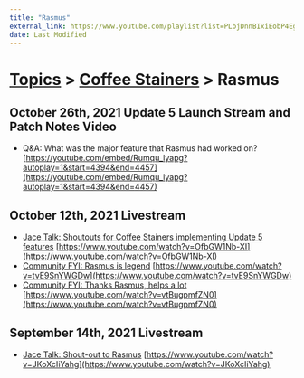```yaml
---
title: "Rasmus"
external_link: https://www.youtube.com/playlist?list=PLbjDnnBIxiEobP4EgydtWaC_BJKd0w9Vi
date: Last Modified
---
```

# [Topics](../../topics.md) > [Coffee Stainers](../../topics/coffee-stainers.md) > Rasmus

## October 26th, 2021 Update 5 Launch Stream and Patch Notes Video
* Q&A: What was the major feature that Rasmus had worked on? [https://youtube.com/embed/Rumqu_lyapg?autoplay=1&start=4394&end=4457](https://youtube.com/embed/Rumqu_lyapg?autoplay=1&start=4394&end=4457)

## October 12th, 2021 Livestream
* [Jace Talk: Shoutouts for Coffee Stainers implementing Update 5 features](../../transcriptions/yt-OfbGW1Nb-XI.md) [https://www.youtube.com/watch?v=OfbGW1Nb-XI](https://www.youtube.com/watch?v=OfbGW1Nb-XI)
* [Community FYI: Rasmus is legend](../../transcriptions/yt-tvE9SnYWGDw.md) [https://www.youtube.com/watch?v=tvE9SnYWGDw](https://www.youtube.com/watch?v=tvE9SnYWGDw)
* [Community FYI: Thanks Rasmus, helps a lot](../../transcriptions/yt-vtBugpmfZN0.md) [https://www.youtube.com/watch?v=vtBugpmfZN0](https://www.youtube.com/watch?v=vtBugpmfZN0)

## September 14th, 2021 Livestream
* [Jace Talk: Shout-out to Rasmus](../../transcriptions/yt-JKoXcIiYahg.md) [https://www.youtube.com/watch?v=JKoXcIiYahg](https://www.youtube.com/watch?v=JKoXcIiYahg)
